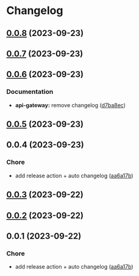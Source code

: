 # Changelog

## [0.0.8](https://github.com/fasenderos/bitify/compare/@bitify/release-it-v0.0.7...@bitify/release-it-v0.0.8) (2023-09-23)

## [0.0.7](https://github.com/fasenderos/bitify/compare/@bitify/release-it-v0.0.6...@bitify/release-it-v0.0.7) (2023-09-23)

## [0.0.6](https://github.com/fasenderos/bitify/compare/@bitify/release-it-v0.0.5...@bitify/release-it-v0.0.6) (2023-09-23)

### Documentation

- **api-gateway:** remove changelog ([d7ba8ec](https://github.com/fasenderos/bitify/commit/d7ba8ec64cb8b4883b774956a98711696d57e3e0))

## [0.0.5](https://github.com/fasenderos/bitify/compare/@bitify/release-it-v0.0.3...@bitify/release-it-v0.0.5) (2023-09-23)

## 0.0.4 (2023-09-23)

### Chore

- add release action + auto changelog ([aa6a17b](https://github.com/fasenderos/bitify/commit/aa6a17b98a66173f917f972651d024d68decf87c))

## [0.0.3](https://github.com/fasenderos/bitify/compare/@bitify/release-it-v0.0.2...@bitify/release-it-v0.0.3) (2023-09-22)

## [0.0.2](https://github.com/fasenderos/bitify/compare/@bitify/release-it-v0.0.1...@bitify/release-it-v0.0.2) (2023-09-22)

## 0.0.1 (2023-09-22)

### Chore

- add release action + auto changelog ([aa6a17b](https://github.com/fasenderos/bitify/commit/aa6a17b98a66173f917f972651d024d68decf87c))
